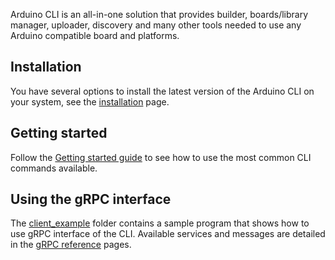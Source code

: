 Arduino CLI is an all-in-one solution that provides builder, boards/library manager, uploader, discovery and many other
tools needed to use any Arduino compatible board and platforms.

## Installation

You have several options to install the latest version of the Arduino CLI on your system, see the [installation] page.

## Getting started

Follow the [Getting started guide] to see how to use the most common CLI commands available.

## Using the gRPC interface

The [client_example] folder contains a sample program that shows how to use gRPC interface of the CLI. Available
services and messages are detailed in the [gRPC reference] pages.

[installation]: installation.md
[getting started guide]: getting-started.md
[client_example]: https://github.com/arduino/arduino-cli/blob/master/client_example
[grpc reference]: rpc/commands
